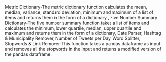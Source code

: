 
Metric Dictionary-The metric dictionary function calculates the mean, median, variance, standard deviation, minimum and maximum of a list of items and returns them in the form of a dictionary ,
Five Number Summary Dictionary-The five number summary function takes a list of items and calculates the minimum, lower quartile, median, upper quartile and maximum and returns them in the form of a dictionary,
Date Parser,
Hashtag & Municipality Remover,
Number of Tweets per Day,
Word Splitter,
Stopwords & Link Remover-This function takes a pandas dataframe as input and removes all the stopwords in the input and returns a modified version of the pandas dataframe.
